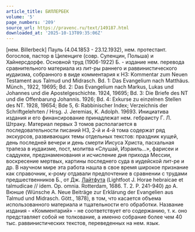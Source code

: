 ```yaml
---
article_title: БИЛЛЕРБЕК
volume: '5'
page_numbers: '209'
source_url: https://pravenc.ru/text/149187.html
downloaded_at: '2025-10-13T09:35:06Z'
---
```


[нем. Billerbeck] Пауль (4.04.1853 - 23.12.1932), нем. протестант. богослов, пастор в Циленциге (совр. Суленцин, Польша) и Хайнерсдорфе. Основной труд (1906-1922) Б. - издание нем. перевода сравнительного материала из лит-ры раннего и раввинистического иудаизма, собранного в виде комментария к НЗ: Kommentar zum Neuen Testament aus Talmud und Midrasch. Bd. 1: Das Evangelium nach Matthäus. Münch., 1922, 19695; Bd. 2: Das Evangelium nach Markus, Lukas und Johannes und die Apostelgeschichte. 1924, 19695; Bd. 3: Die Briefe des NT und die Offenbarung Johannis. 1926; Bd. 4: Exkurse zu einzelnen Stellen des NT. 1928, 19654; Bde 5, 6: Rabbinischer Index; Verzeichnis der Schriftgelehrten / Hrsg. J. Jeremias, K. Adolph. 19693. Инициатива издания и его финансирование принадлежат нем. гебраисту Г. Л. Штраку. Материал первых 3 томов располагается в последовательности писаний НЗ, 2-й и 4-й тома содержат ряд экскурсов, развивающих темы отдельных текстов: праздник кущей, день последней вечери и день смерти Иисуса Христа, пасхальная трапеза в иудаизме, пост, молитва «Слушай, Израиль...», фарисеи и саддукеи, предзнаменования и исчисление дня прихода Мессии, воскресение мертвых, картины последнего суда в иудейской лит-ре и др. В научном мире эта работа нашла в свое время широкое признание как справочник, к-рому отдавали предпочтение в сравнении с трудами предшественников Б., от Дж. [Лайтфута](https://pravenc.ru/text/Лайтфута.html) (Lightfoot J. Horae hebraicae et talmudicae // idem. Op. omnia. Rotterdam, 1686. T. 2. P. 241-940) до А. Вюнше (Wünsche A. Neue Beiträge zur Erklärung der Evangelien aus Talmud und Midrasch. Gött., 1878), в том, что касается объема использованного материала и тщательности его обработки. Название издания - «Комментарий» - не соответствует его содержанию, т. к. оно представляет собой не толкование, а именно собрание более чем 40 тыс. раввинистических текстов, переведенных на нем. язык.
